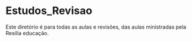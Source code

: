 # Estudos_Revisao
Este diretório é para todas as aulas e revisões, das aulas ministradas pela Resilia educação.
